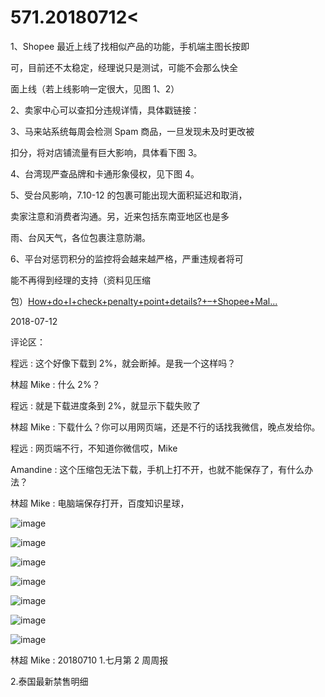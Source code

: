 # 571.20180712<

1、Shopee 最近上线了找相似产品的功能，手机端主图长按即

可，目前还不太稳定，经理说只是测试，可能不会那么快全

面上线（若上线影响一定很大，见图 1、2）

2、卖家中心可以查扣分违规详情，具体戳链接：

3、马来站系统每周会检测 Spam 商品，一旦发现未及时更改被

扣分，将对店铺流量有巨大影响，具体看下图 3。

4、台湾现严查品牌和卡通形象侵权，见下图 4。

5、受台风影响，7.10-12 的包裹可能出现大面积延迟和取消，

卖家注意和消费者沟通。另，近来包括东南亚地区也是多

雨、台风天气，各位包裹注意防潮。

6、平台对惩罚积分的监控将会越来越严格，严重违规者将可

能不再得到经理的支持（资料见压缩

包）[How+do+I+check+penalty+point+details?+–+Shopee+Mal...](https://help.shopee.com.my/hc/en-us/articles/360001664747-How-do-I-check-penalty-point-details-)

2018-07-12

评论区：

程远 : 这个好像下载到 2%，就会断掉。是我一个这样吗？

林超 Mike : 什么 2%？

程远 : 就是下载进度条到 2%，就显示下载失败了

林超 Mike : 下载什么？你可以用网页端，还是不行的话找我微信，晚点发给你。

程远 : 网页端不行，不知道你微信哎，Mike

Amandine : 这个压缩包无法下载，手机上打不开，也就不能保存了，有什么办法？

林超 Mike : 电脑端保存打开，百度知识星球，

![image](img/Image_110.png)

![image](img/Image_111.png)

![image](img/Image_112.png)

![image](img/Image_113.png)

![image](img/Image_114.png)

![image](img/Image_115.png)

![image](img/Image_116.png)

林超 Mike : 20180710 1.七月第 2 周周报

2.泰国最新禁售明细